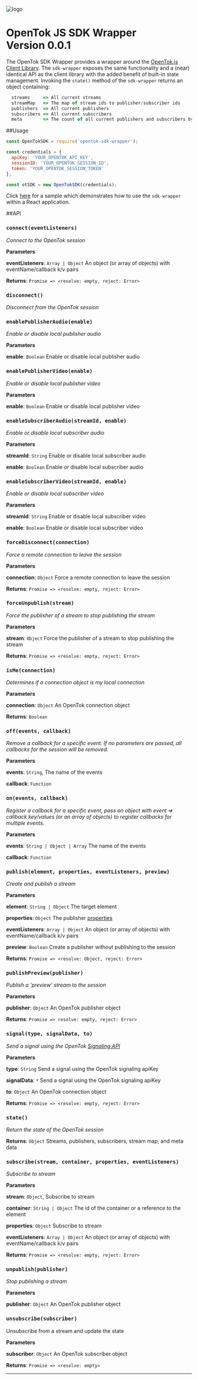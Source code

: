 ![logo](./tokbox-logo.png)

# OpenTok JS SDK Wrapper<br/>Version 0.0.1

The OpenTok SDK Wrapper provides a wrapper around the [OpenTok.js Client Library](https://tokbox.com/developer/sdks/js/).  The `sdk-wrapper` exposes the same functionality and a (near) identical API as the client library with the added benefit of built-in state management.  Invoking the `state()` method of the `sdk-wrapper` returns an object containing:

```javascript
  streams     => All current streams
  streamMap   => The map of stream ids to publisher/subscriber ids
  publishers  => All current publishers
  subscribers => All current subscribers
  meta        => The count of all current publishers and subscribers by type
```

##Usage

```javascript
const OpenTokSDK = require('opentok-sdk-wrapper');

const credentials = {
  apiKey: 'YOUR_OPENTOK_API_KEY',
  sessionID: 'YOUR_OPENTOK_SESSION_ID',
  token: 'YOUR_OPENTOK_SESSION_TOKEN'
};

const otSDK = new OpenTokSDK(credentials);
```

Click [here](./react-sample-app) for a sample which demonstrates how to use the `sdk-wrapper` within a React application.

##API

### `connect(eventListeners)`

*Connect to the OpenTok session*

**Parameters**

**eventListeners**: `Array | Object` An object (or array of objects) with
       eventName/callback k/v pairs

**Returns**: `Promise => <resolve: empty, reject: Error>`

### `disconnect()`

*Disconnect from the OpenTok session*

### `enablePublisherAudio(enable)`

*Enable or disable local publisher audio*

**Parameters**

**enable**: `Boolean` Enable or disable local publisher audio


### `enablePublisherVideo(enable)`

*Enable or disable local publisher video*

**Parameters**

**enable**: `Boolean` Enable or disable local publisher video


### `enableSubscriberAudio(streamId, enable)`

*Enable or disable local subscriber audio*

**Parameters**

**streamId**: `String` Enable or disable local subscriber audio

**enable**: `Boolean` Enable or disable local subscriber audio


### `enableSubscriberVideo(streamId, enable)`

*Enable or disable local subscriber video*

**Parameters**

**streamId**: `String` Enable or disable local subscriber video

**enable**: `Boolean` Enable or disable local subscriber video

### `forceDisconnect(connection)`

*Force a remote connection to leave the session*

**Parameters**

**connection**: `Object` Force a remote connection to leave the session

**Returns**: `Promise => <resolve: empty, reject: Error>`

### `forceUnpublish(stream)`

*Force the publisher of a stream to stop publishing the stream*

**Parameters**

**stream**: `Object` Force the publisher of a stream to stop publishing the stream

**Returns**: `Promise => <resolve: empty, reject: Error>`

### `isMe(connection)`

*Determines if a connection object is my local connection*

**Parameters**

**connection**: `Object` An OpenTok connection object

**Returns**: `Boolean`


### `off(events, callback)`

*Remove a callback for a specific event. If no parameters are passed,
all callbacks for the session will be removed.*

**Parameters**

**events**: `String`, The name of the events

**callback**: `Function`

### `on(events, callback)`

*Register a callback for a specific event, pass an object
with event => callback key/values (or an array of objects)
to register callbacks for multiple events.*

**Parameters**

**events**: `String | Object | Array` The name of the events

**callback**: `Function`


### `publish(element, properties, eventListeners, preview)`

*Create and publish a stream*

**Parameters**

**element**: `String | Object` The target element

**properties**: `Object` The publisher [properties](https://www.tokbox.com/developer/guides/customize-ui/js/)

**eventListeners**: `Array | Object` An object (or array of objects) with
       eventName/callback k/v pairs

**preview**: `Boolean` Create a publisher without publishing to the session

**Returns**: `Promise => <resolve: Object, reject: Error>`

### `publishPreview(publisher)`

*Publish a 'preview' stream to the session*

**Parameters**

**publisher**: `Object` An OpenTok publisher object

**Returns**: `Promise => resolve: empty, reject: Error>`

### `signal(type, signalData, to)`

*Send a signal using the OpenTok [Signaling API](https://tokbox.com/developer/guides/signaling/js/)*

**Parameters**

**type**: `String` Send a signal using the OpenTok signaling apiKey

**signalData**: `*` Send a signal using the OpenTok signaling apiKey

**to**: `Object` An OpenTok connection object

**Returns**: `Promise => <resolve: empty, reject: Error>`


### `state()`

*Return the state of the OpenTok session*

**Returns**: `Object` Streams, publishers, subscribers, stream map, and meta data


### `subscribe(stream, container, properties, eventListeners)`

*Subscribe to stream*

**Parameters**

**stream**: `Object`, Subscribe to stream

**container**: `String | Object` The id of the container or a reference to the element

**properties**: `Object` Subscribe to stream

**eventListeners**: `Array | Object` An object (or array of objects) with
       eventName/callback k/v pairs

**Returns**: `Promise => <resolve: empty, reject: Error>`

### `unpublish(publisher)`

*Stop publishing a stream*

**Parameters**

**publisher**: `Object` An OpenTok publisher object

### `unsubscribe(subscriber)`

Unsubscribe from a stream and update the state

**Parameters**

**subscriber**: `Object` An OpenTok subscriber object

**Returns**: `Promise => <resolve: empty>`

* * *


